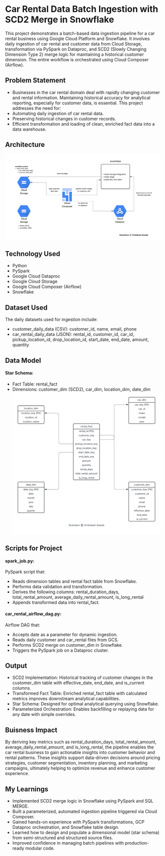 # Car Rental Data Batch Ingestion with SCD2 Merge in Snowflake
This project demonstrates a batch-based data ingestion pipeline for a car rental business using Google Cloud Platform and Snowflake. It involves daily ingestion of car rental and customer data from Cloud Storage, transformation via PySpark on Dataproc, and SCD2 (Slowly Changing Dimension Type 2) merge logic for maintaining a historical customer dimension. The entire workflow is orchestrated using Cloud Composer (Airflow).

## Problem Statement
- Businesses in the car rental domain deal with rapidly changing customer and rental information. Maintaining historical accuracy for analytical reporting, especially for customer data, is essential. This project addresses the need for:
- Automating daily ingestion of car rental data.
- Preserving historical changes in customer records.
- Efficient transformation and loading of clean, enriched fact data into a data warehouse.

## Architecture
![Project Architecture](Car_Rental_Data_Batch_Ingestion_with_SCD2_Merge.png)

## Technology Used
- Python
- PySpark
- Google Cloud Dataproc
- Google Cloud Storage
- Google Cloud Composer (Airflow)
- Snowflake

## Dataset Used
The daily datasets used for ingestion include:
- customer_daily_data (CSV): customer_id, name, email, phone
- car_rental_daily_data (JSON): rental_id, customer_id, car_id, pickup_location_id, drop_location_id, start_date, end_date, amount, quantity

## Data Model
#### Star Schema:
- Fact Table: rental_fact
- Dimensions: customer_dim (SCD2), car_dim, location_dim, date_dim
![Data Model](Car_Rental_Data_Model.png)


## Scripts for Project
#### spark_job.py: 
PySpark script that:
- Reads dimension tables and rental fact table from Snowflake.
- Performs data validation and transformation.
- Derives the following columns: rental_duration_days, total_rental_amount, average_daily_rental_amount, is_long_rental
- Appends transformed data into rental_fact.

#### car_rental_airflow_dag.py: 
Airflow DAG that:
- Accepts date as a parameter for dynamic ingestion.
- Reads daily customer and car_rental files from GCS.
- Performs SCD2 merge on customer_dim in Snowflake.
- Triggers the PySpark job on a Dataproc cluster.

## Output
- SCD2 Implementation: Historical tracking of customer changes in the customer_dim table with effective_date, end_date, and is_current columns.
- Transformed Fact Table: Enriched rental_fact table with calculated metrics improves downstream analytical capabilities.
- Star Schema: Designed for optimal analytical querying using Snowflake.
- Parameterized Orchestration: Enables backfilling or replaying data for any date with simple overrides.

## Buisness Impact
By deriving key metrics such as rental_duration_days, total_rental_amount, average_daily_rental_amount, and is_long_rental, the pipeline enables the car rental business to gain actionable insights into customer behavior and rental patterns. These insights support data-driven decisions around pricing strategies, customer segmentation, inventory planning, and marketing campaigns, ultimately helping to optimize revenue and enhance customer experience.

## My Learnings
- Implemented SCD2 merge logic in Snowflake using PySpark and SQL MERGE.
- Built a parameterized, automated ingestion pipeline triggered via Cloud Composer.
- Gained hands-on experience with PySpark transformations, GCP Dataproc orchestration, and Snowflake table design.
- Learned how to design and populate a dimensional model (star schema) from semi-structured and structured source files.
- Improved confidence in managing batch pipelines with production-ready modular code.









  
